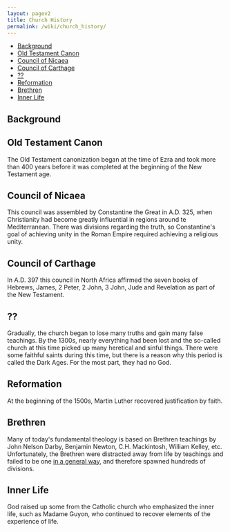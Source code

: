 ```yaml
---
layout: pagev2
title: Church History
permalink: /wiki/church_history/
---
```

- [Background](#background)
- [Old Testament Canon](#old-testament-canon)
- [Council of Nicaea](#council-of-nicaea)
- [Council of Carthage](#council-of-carthage)
- [??](#)
- [Reformation](#reformation)
- [Brethren](#brethren)
- [Inner Life](#inner-life)

## Background

## Old Testament Canon

The Old Testament canonization began at the time of Ezra and took more than 400 years before it was completed at the beginning of the New Testament age.

## Council of Nicaea

This council was assembled by Constantine the Great in A.D. 325, when Christianity had become greatly influential in regions around te Mediterranean. There was divisions regarding the truth, so Constantine's goal of achieving unity in the Roman Empire required achieving a religious unity. 

## Council of Carthage

In A.D. 397 this council in North Africa affirmed the seven books of Hebrews, James, 2 Peter, 2 John, 3 John, Jude and Revelation as part of the New Testament.

## ??

Gradually, the church began to lose many truths and gain many false teachings. By the 1300s, nearly everything had been lost and the so-called church at this time picked up many heretical and sinful things. There were some faithful saints during this time, but there is a reason why this period is called the Dark Ages. For the most part, they had no God.

## Reformation

At the beginning of the 1500s, Martin Luther recovered justification by faith.

## Brethren

Many of today's fundamental theology is based on Brethren teachings by John Nelson Darby, Benjamin Newton, C.H. Mackintosh, William Kelley, etc. Unfortunately, the Brethren were distracted away from life by teachings and failed to be one [in a general way](../speciality_generality_practicality#generality), and therefore spawned hundreds of divisions.

## Inner Life

God raised up some from the Catholic church who emphasized the inner life, such as Madame Guyon, who continued to recover elements of the experience of life.
